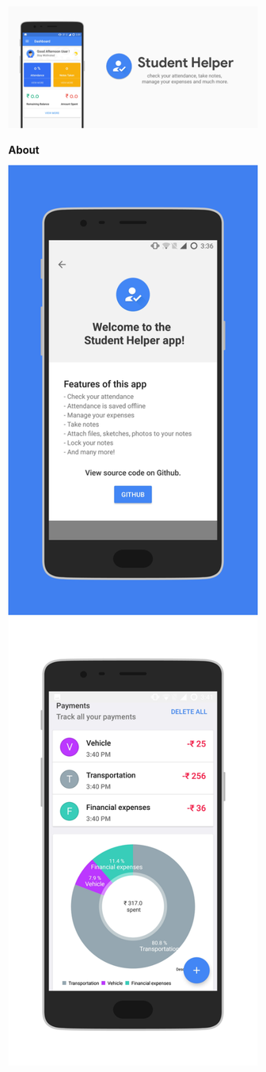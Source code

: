 
![](images/MAIN_IMAGE.png)

## About

![](images/about.png) <!-- .element height="50%" width="50%" -->  ![](images/balance.png) <!-- .element height="50%" width="50%" -->
